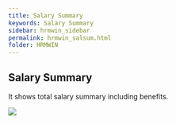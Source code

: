 ```yaml
---
title: Salary Summary
keywords: Salary Summary
sidebar: hrmwin_sidebar
permalink: hrmwin_salsum.html
folder: HRMWIN
---
```


## Salary Summary


It shows total salary summary including benefits.


![](http://docs.risersoft.com/hrmnirvana/ImagesExt/image8_85.jpg)

